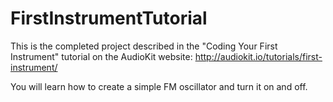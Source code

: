 # FirstInstrumentTutorial
This is the completed project described in the "Coding Your First Instrument" tutorial on the AudioKit website: http://audiokit.io/tutorials/first-instrument/

You will learn how to create a simple FM oscillator and turn it on and off. 
